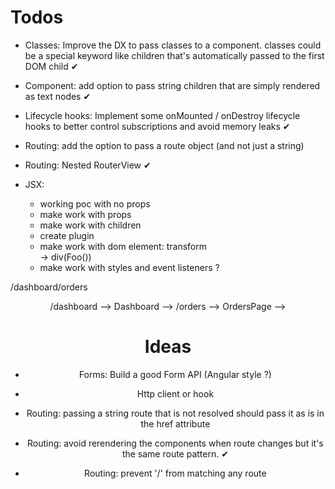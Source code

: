# Todos

- Classes: Improve the DX to pass classes to a component. classes could be a special keyword like children that's automatically passed to the first DOM child ✔

- Component: add option to pass string children that are simply rendered as text nodes ✔

- Lifecycle hooks: Implement some onMounted / onDestroy lifecycle hooks to better control subscriptions and avoid memory leaks ✔

- Routing: add the option to pass a route object (and not just a string)

- Routing: Nested RouterView ✔

- JSX:
  - working poc with no props
  - make work with props
  - make work with children
  - create plugin
  - make work with dom element: transform <div> <Foo /> </div> -> div(Foo())
  - make work with styles and event listeners ?

/dashboard/orders

<Header />
<RouterView /> /dashboard --> Dashboard
   --> <Dashboard>
           <DashboardHeader />
            <RouterView /> /orders --> OrdersPage
                --> <OrdersPage />
<Footer />

# Ideas

- Forms: Build a good Form API (Angular style ?)

- Http client or hook

- Routing: passing a string route that is not resolved should pass it as is in the <a> href attribute

- Routing: avoid rerendering the components when route changes but it's the same route pattern. ✔

- Routing: prevent '/' from matching any route
